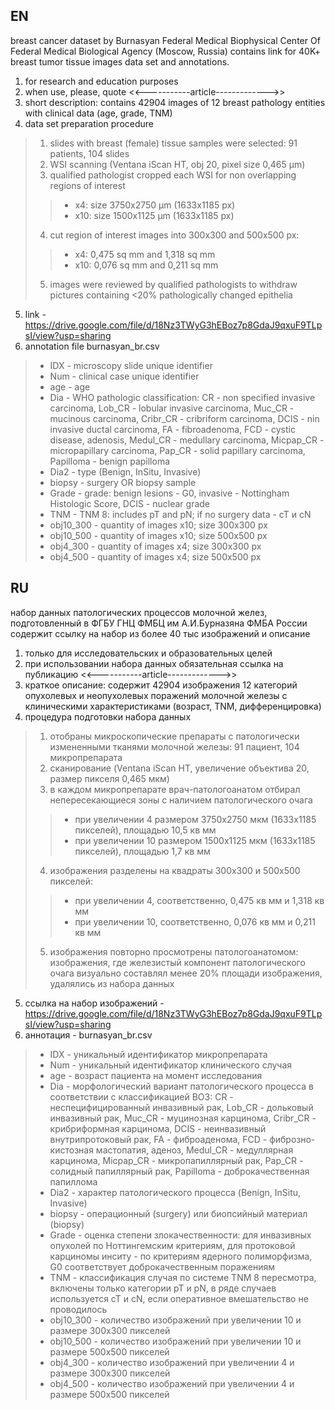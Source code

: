 ## EN
breast cancer dataset by Burnasyan Federal Medical Biophysical Center Of Federal Medical Biological Agency (Moscow, Russia)
contains link for 40K+ breast tumor tissue images data set and annotations.
1. for research and education purposes
2. when use, please, quote <<-----------article------------->>
3. short description: contains 42904 images of 12 breast pathology entities with clinical data (age, grade, TNM)
4. data set preparation procedure
>1. slides with breast (female) tissue samples were selected: 91 patients, 104 slides
>2. WSI scanning (Ventana iScan HT, obj 20, pixel size 0,465 μm)
>3. qualified pathologist cropped each WSI for non overlapping regions of interest
>>- x4: size 3750х2750 μm (1633х1185 px)
>>- x10: size 1500х1125 μm (1633х1185 px)
>4. cut region of interest images into 300х300 and 500х500 px:
>>- x4: 0,475 sq mm and 1,318 sq mm
>>- x10: 0,076 sq mm and 0,211 sq mm
>5. images were reviewed by qualified pathologists to withdraw pictures containing <20% pathologically changed epithelia
5. link - https://drive.google.com/file/d/18Nz3TWyG3hEBoz7p8GdaJ9qxuF9TLpsI/view?usp=sharing
6. annotation file burnasyan_br.csv
>- IDX - microscopy slide unique identifier
>-	Num - clinical case unique identifier
>-	age - age
>-	Dia - WHO pathologic classification: CR - non specified invasive carcinoma, Lob_CR - lobular invasive carcinoma, Muc_CR - mucinous carcinoma, Cribr_CR - cribriform carcinoma, DCIS - nin invasive ductal carcinoma, FA - fibroadenoma, FCD - cystic disease, adenosis, Medul_CR - medullary carcinoma, Micpap_CR - micropapillary carcinoma, Pap_CR - solid papillary carcinoma, Papilloma - benign papilloma
>-	Dia2 - type (Benign, InSitu, Invasive)
>-	biopsy - surgery OR biopsy sample
>-	Grade - grade: benign lesions - G0, invasive - Nottingham Histologic Score, DCIS - nuclear grade
>-	TNM - TNM 8: includes pT and pN; if no surgery data - cT и cN
>-	obj10_300 - quantity of images x10; size 300х300 px
>-	obj10_500 - quantity of images x10; size 500х500 px
>-	obj4_300 - quantity of images x4; size 300х300 px
>-	obj4_500 - quantity of images x4; size 500х500 px

## RU
набор данных патологических процессов молочной желез, подготовленный в ФГБУ ГНЦ ФМБЦ им А.И.Бурназяна ФМБА России
содержит ссылку на набор из более 40 тыс изображений и описание
1. только для исследовательских и образовательных целей
2. при использовании набора данных обязательная ссылка на публикацию <<-----------article------------->>
3. краткое описание: содержит 42904 изображения 12 категорий опухолевых и неопухолевых поражений молочной железы с клиническими характеристиками (возраст, TNM, дифференцировка)
4. процедура подготовки набора данных
>1. отобраны микроскопические препараты с патологически измененными тканями молочной железы: 91 пациент, 104 микропрепарата
>2. сканирование (Ventana iScan HT, увеличение объектива 20, размер пикселя 0,465 мкм)
>3. в каждом микропрепарате врач-патологоанатом отбирал непересекающиеся зоны с наличием патологического очага
>>- при увеличении 4 размером 3750х2750 мкм (1633х1185 пикселей), площадью 10,5 кв мм
>>- при увеличении 10 размером 1500х1125 мкм (1633х1185 пикселей), площадью 1,7 кв мм
>4. изображения разделены на квадраты 300х300 и 500х500 пикселей:
>>- при увеличении 4, соответственно, 0,475 кв мм и 1,318 кв мм
>>- при увеличении 10, соответственно, 0,076 кв мм и 0,211 кв мм
>5. изображения повторно просмотрены патологоанатомом: изображения, где железистый компонент патологического очага визуально составлял менее 20% площади изображения, удалялись из набора данных 
5. ссылка на набор изображений - https://drive.google.com/file/d/18Nz3TWyG3hEBoz7p8GdaJ9qxuF9TLpsI/view?usp=sharing
6. аннотация - burnasyan_br.csv
>- IDX - уникальный идентификатор микропрепарата
>- Num - уникальный идентификатор клинического случая
>- age - возраст пациента на момент исследования
>- Dia - морфологический вариант патологического процесса в соответствии с классификацией ВОЗ: CR - неспецифицированный инвазивный рак, Lob_CR - дольковый инвазивный рак, Muc_CR - муцинозная карцинома, Cribr_CR - крибриформная карцинома, DCIS - неинвазивный внутрипротоковый рак, FA - фиброаденома, FCD - фиброзно-кистозная мастопатия, аденоз, Medul_CR - медуллярная карцинома, Micpap_CR - микропапиллярный рак, Pap_CR - солидный папиллярный рак, Papilloma - доброкачественная папиллома
>- Dia2 - характер патологического процесса (Benign, InSitu, Invasive)
>- biopsy - операционный (surgery) или биопсийный материал (biopsy)
>- Grade - оценка степени злокачественности: для инвазивных опухолей по Ноттингемским критериям, для протоковой карциномы инситу - по критериям ядерного полиморфизма, G0 соответствует доброкачественным поражениям
>- TNM - классификация случая по системе TNM 8 пересмотра, включены только категории pT и pN, в ряде случаев используется cT и cN, если оперативное вмешательство не проводилось
>- obj10_300 - количество изображений при увеличении 10 и размере 300х300 пикселей
>- obj10_500 - количество изображений при увеличении 10 и размере 500х500 пикселей
>- obj4_300 - количество изображений при увеличении 4 и размере 300х300 пикселей
>- obj4_500 - количество изображений при увеличении 4 и размере 500х500 пикселей
